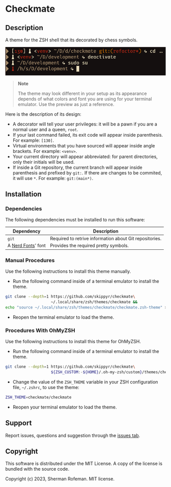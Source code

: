 # Checkmate

## Description

A theme for the ZSH shell that its decorated by chess symbols.

![](images/preview.png)

> **Note**
>
> The theme may look different in your setup as its appearance depends of what
> colors and font you are using for your terminal emulator. Use the preview as
> just a reference.

Here is the description of its design:
-	A decorator will tell your user privileges: it will be a pawn if you are a
	normal user and a queen, `root`.
-	If your last command failed, its exit code will appear inside parenthesis. For
	example: `[130]`.
-	Virtual environments that you have sourced will appear inside angle brackets.
	For example: `<venv>`.
-	Your current directory will appear abbreviated: for parent directories, only
	their initials will be used.
-	If inside a Git repository, the current branch will appear inside
	parenthesis and prefixed by `git:`. If there are changes to be commited, it
	will use `*`. For example: `git:(main*)`.

## Installation

### Dependencies

The following dependencies must be installed to run this software:

| Dependency | Description |
|-|-|
| `git` | Required to retrive information about Git repositories. |
| A [Nerd Fonts](https://github.com/ryanoasis/nerd-fonts/releases)' font | Provides the required pretty symbols. |

### Manual Procedures

Use the following instructions to install this theme manually.

-	Run the following command inside of a terminal emulator to install the theme.
```bash
git clone --depth=1 https://github.com/skippyr/checkmate\
                    ~/.local/share/zsh/themes/checkmate &&
echo "source ~/.local/share/zsh/themes/checkmate/checkmate.zsh-theme" >> ~/.zshrc
```

-	Reopen the terminal emulator to load the theme.

### Procedures With OhMyZSH

Use the following instructions to install this theme for OhMyZSH.

-	Run the following command inside of a terminal emulator to install the theme.

```bash
git clone --depth=1 https://github.com/skippyr/checkmate\
                    ${ZSH_CUSTOM:-${HOME}/.oh-my-zsh/custom}/themes/checkmate
```

-	Change the value of the `ZSH_THEME` variable in your ZSH configuration file,
	`~/.zshrc`, to use the theme:

```bash
ZSH_THEME=checkmate/checkmate
```

-	Reopen your terminal emulator to load the theme.

## Support

Report issues, questions and suggestion through the [issues tab](https://github.com/skippyr/checkmate).

## Copyright

This software is distributed under the MIT License. A copy of the license is
bundled with the source code.

Copyright (c) 2023, Sherman Rofeman. MIT license.
